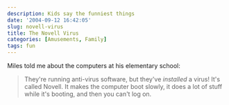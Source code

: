 ```yaml
---
description: Kids say the funniest things
date: '2004-09-12 16:42:05'
slug: novell-virus
title: The Novell Virus
categories: [Amusements, Family]
tags: fun
---
```


Miles told me about the computers at his elementary school:

> They're running anti-virus software, but they've _installed_ a virus!  It's called Novell.  It makes the computer boot slowly, it does a lot of stuff while it's booting, and then you can't log on.
